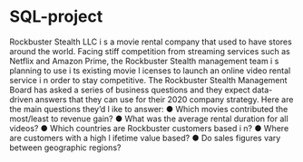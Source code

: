 # SQL-project
Rockbuster Stealth LLC i s a movie rental company that used to have stores around the world. Facing stiff competition from streaming services such as Netflix and Amazon Prime, the Rockbuster Stealth management team i s planning to use i ts existing movie l icenses to launch an online video rental service i n order to stay competitive.
The Rockbuster Stealth Management Board has asked a series of business questions and they expect data-driven answers that they can use for their 2020 company strategy. Here are the main questions they’d l ike to answer: ● Which movies contributed the most/least to revenue gain? ● What was the average rental duration for all videos? ● Which countries are Rockbuster customers based i n? ● Where are customers with a high l ifetime value based? ● Do sales figures vary between geographic regions?
